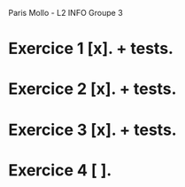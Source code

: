 Paris Mollo - L2 INFO Groupe 3
# Exercice 1 [x]. + tests.
# Exercice 2 [x]. + tests.
# Exercice 3 [x]. + tests.
# Exercice 4 [ ].